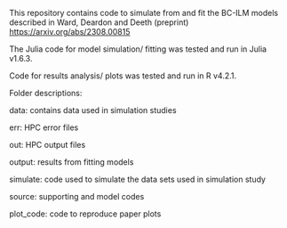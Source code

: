 This repository contains code to simulate from and fit the BC-ILM models described in Ward, Deardon and Deeth (preprint) https://arxiv.org/abs/2308.00815

The Julia code for model simulation/ fitting was tested and run in Julia v1.6.3.

Code for results analysis/ plots was tested and run in R v4.2.1.

Folder descriptions:

data: contains data used in simulation studies

err: HPC error files

out: HPC output files

output: results from fitting models 

simulate: code used to simulate the data sets used in simulation study

source: supporting and model codes

plot_code: code to reproduce paper plots
